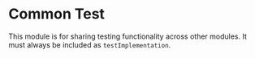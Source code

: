 # Common Test

This module is for sharing testing functionality across other modules.
It must always be included as `testImplementation`. 